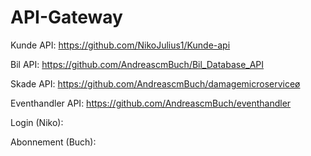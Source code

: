 # API-Gateway

Kunde API:
https://github.com/NikoJulius1/Kunde-api

Bil API:
https://github.com/AndreascmBuch/Bil_Database_API

Skade API:
https://github.com/AndreascmBuch/damagemicroserviceø

Eventhandler API:
https://github.com/AndreascmBuch/eventhandler

Login (Niko):

Abonnement (Buch):

